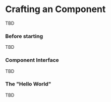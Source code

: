 # Crafting an Component

TBD

### Before starting

TBD

### Component Interface

TBD

### The "Hello World"

TBD
